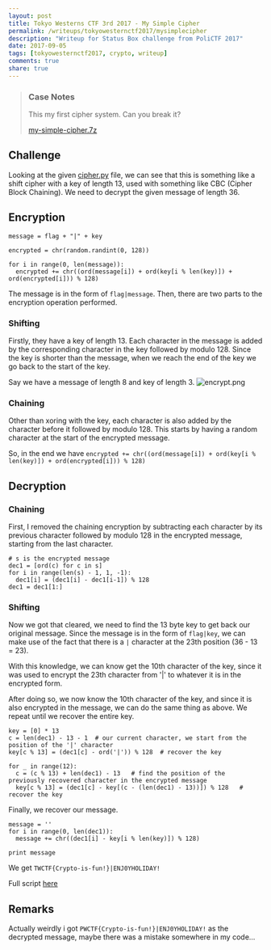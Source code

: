 ```yaml
---
layout: post
title: Tokyo Westerns CTF 3rd 2017 - My Simple Cipher
permalink: /writeups/tokyowesternctf2017/mysimplecipher
description: "Writeup for Status Box challenge from PoliCTF 2017"
date: 2017-09-05
tags: [tokyowesternctf2017, crypto, writeup]
comments: true
share: true
---
```


> ### Case Notes 
>
> This my first cipher system. Can you break it?
>
> [my-simple-cipher.7z](https://github.com/dowsll/dowsll.github.io/blob/master/_posts/writeups/tokyowesternsctf2017/mysimplecipher/my-simple-cipher.7z-bb72c6605237320dfaf8eb3459e8806d27ceb73f118224ec3acbf5f77aa836d1)

## Challenge
Looking at the given [cipher.py](https://github.com/dowsll/dowsll.github.io/blob/master/_posts/writeups/tokyowesternsctf2017/mysimplecipher/cipher.py) file, we can see that this is something like a shift cipher with a key of length 13, used with something like CBC (Cipher Block Chaining). We need to decrypt the given message of length 36.

## Encryption
```
message = flag + "|" + key

encrypted = chr(random.randint(0, 128))

for i in range(0, len(message)):
  encrypted += chr((ord(message[i]) + ord(key[i % len(key)]) + ord(encrypted[i])) % 128)
```

The message is in the form of `flag|message`. Then, there are two parts to the encryption operation performed.

### Shifting
Firstly, they have a key of length 13. Each character in the message is added by the corresponding character in the key followed by modulo 128. Since the key is shorter than the message, when we reach the end of the key we go back to the start of the key.

Say we have a message of length 8 and key of length 3.
![encrypt.png](https://github.com/dowsll/dowsll.github.io/blob/master/_posts/writeups/tokyowesternsctf2017/mysimplecipher/encrypt.png)

### Chaining
Other than xoring with the key, each character is also added by the character before it followed by modulo 128. This starts by having a random character at the start of the encrypted message.

So, in the end we have `encrypted += chr((ord(message[i]) + ord(key[i % len(key)]) + ord(encrypted[i])) % 128)`

## Decryption
### Chaining
First, I removed the chaining encryption by subtracting each character by its previous character followed by modulo 128 in the encrypted message, starting from the last character.

```
# s is the encrypted message
dec1 = [ord(c) for c in s]  
for i in range(len(s) - 1, 1, -1):
  dec1[i] = (dec1[i] - dec1[i-1]) % 128
dec1 = dec1[1:]
```

### Shifting
Now we got that cleared, we need to find the 13 byte key to get back our original message. Since the message is in the form of `flag|key`, we can make use of the fact that there is a `|` character at the 23th position (36 - 13 = 23).

With this knowledge, we can know get the 10th character of the key, since it was used to encrypt the 23th character from '|' to whatever it is in the encrypted form.

After doing so, we now know the 10th character of the key, and since it is also encrypted in the message, we can do the same thing as above. We repeat until we recover the entire key.

```
key = [0] * 13
c = len(dec1) - 13 - 1  # our current character, we start from the position of the '|' character
key[c % 13] = (dec1[c] - ord('|')) % 128  # recover the key

for _ in range(12):
  c = (c % 13) + len(dec1) - 13   # find the position of the previously recovered character in the encrypted message
  key[c % 13] = (dec1[c] - key[(c - (len(dec1) - 13))]) % 128   # recover the key
```

Finally, we recover our message.

```
message = ''
for i in range(0, len(dec1)):
  message += chr((dec1[i] - key[i % len(key)]) % 128)

print message
```

We get `TWCTF{Crypto-is-fun!}|ENJ0YHOLIDAY!`

Full script [here](https://github.com/dowsll/dowsll.github.io/blob/master/_posts/writeups/tokyowesternsctf2017/mysimplecipher/decipher.py)

## Remarks
Actually weirdly i got `PWCTF{Crypto-is-fun!}|ENJ0YHOLIDAY!` as the decrypted message, maybe there was a mistake somewhere in my code...